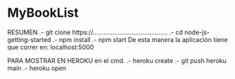 # MyBookList

RESUMEN
.- git clone https://..........................................
.- cd node-js-getting-started
.- npm install
.- npm start
De esta manera la aplicación tiene que correr en: localhost:5000

PARA MOSTRAR EN HEROKU
en el cmd.
.- heroku create
.- git push heroku main
.- heroku open
